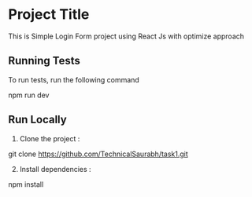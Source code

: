 # Project Title

This is Simple Login Form project using React Js with optimize approach


## Running Tests

To run tests, run the following command

  npm run dev


## Run Locally

1) Clone the project :

  git clone https://github.com/TechnicalSaurabh/task1.git


2) Install dependencies :

  npm install
